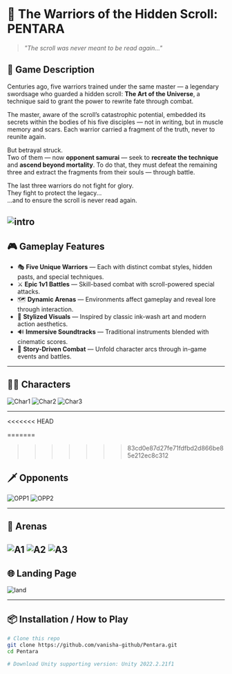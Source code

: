 # 🥷 The Warriors of the Hidden Scroll: **PENTARA**
> *"The scroll was never meant to be read again..."*

## 🧧 Game Description

Centuries ago, five warriors trained under the same master — a legendary swordsage who guarded a hidden scroll: **The Art of the Universe**, a technique said to grant the power to rewrite fate through combat.

The master, aware of the scroll’s catastrophic potential, embedded its secrets within the bodies of his five disciples — not in writing, but in muscle memory and scars. Each warrior carried a fragment of the truth, never to reunite again.

But betrayal struck.  
Two of them — now **opponent samurai** — seek to **recreate the technique** and **ascend beyond mortality**. To do that, they must defeat the remaining three and extract the fragments from their souls — through battle.

The last three warriors do not fight for glory.  
They fight to protect the legacy...  
...and to ensure the scroll is never read again.

![intro](intro.png)
---

## 🎮 Gameplay Features

- 🎭 **Five Unique Warriors** — Each with distinct combat styles, hidden pasts, and special techniques.
- ⚔️ **Epic 1v1 Battles** — Skill-based combat with scroll-powered special attacks.
- 🗺️ **Dynamic Arenas** — Environments affect gameplay and reveal lore through interaction.
- 🎨 **Stylized Visuals** — Inspired by classic ink-wash art and modern action aesthetics.
- 🔊 **Immersive Soundtracks** — Traditional instruments blended with cinematic scores.
- 📜 **Story-Driven Combat** — Unfold character arcs through in-game events and battles.

---

## 🧙‍♂️ Characters
![Char1](char1.png)
![Char2](char2.png)
![Char3](char3.png)

---
<<<<<<< HEAD

=======
>>>>>>> 83cd0e87d27fe71fdfbd2d866be85e212ec8c312
## 🗡️ Opponents
![OPP1](opp1.png)
![OPP2](opp2.png)

---

## 🏯 Arenas
![A1](arena.png)
![A2](arena2.png)
![A3](arena3.png)
---

## 🌐 Landing Page
![land](land.png)

---

## 📦 Installation / How to Play
```bash
# Clone this repo
git clone https://github.com/vanisha-github/Pentara.git
cd Pentara

# Download Unity supporting version: Unity 2022.2.21f1

